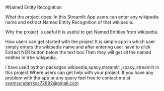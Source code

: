 #Named Entity Recognition

What the project does:
In this Streamlit App users can enter any wikipedia name and extract Named Entity Recognition of that wikipedia.

Why the project is useful
It is useful to get Named Entities from wikipedia.


How users can get started with the project
It is simple app in which user simply enters the wikipedia name and after entering user have to click Extract NER button below the text box.Then they will get all the named entities in trhe wikipedia.

I have used python packages  wikipedia,spacy,streamlit ,spacy_streamlit
in this project
Where users can get help with your project:
If you have any problem with the app or any query feel free to contact me at syamsundarrkss72692@gmail.com
